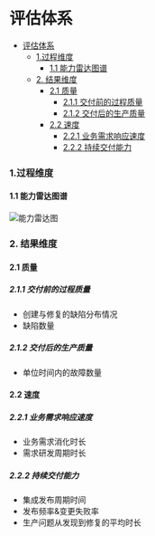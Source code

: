 评估体系
=============
- [评估体系](#评估体系)
    - [1.过程维度](#1过程维度)
      - [1.1 能力雷达图谱](#1-1能力雷达图谱)
    - [2. 结果维度](#2结果维度)
      - [2.1 质量](#2-1质量)
        - [2.1.1 交付前的过程质量](#2-1-1交付前的过程质量)
        - [2.1.2 交付后的生产质量](#2-1-2交付后的生产质量)
      - [2.2 速度](#2-2速度)
        - [2.2.1 业务需求响应速度](#2-2-1业务需求响应速度)
        - [2.2.2 持续交付能力](#2-2-2持续交付能力)


### 1.过程维度
#### 1.1 能力雷达图谱
![能力雷达图]()
### 2. 结果维度
#### 2.1 质量
##### 2.1.1 交付前的过程质量
- 创建与修复的缺陷分布情况
- 缺陷数量
##### 2.1.2 交付后的生产质量
- 单位时间内的故障数量
#### 2.2 速度
##### 2.2.1 业务需求响应速度
- 业务需求消化时长
- 需求研发周期时长
##### 2.2.2 持续交付能力
- 集成发布周期时间
- 发布频率&变更失败率
- 生产问题从发现到修复的平均时长
